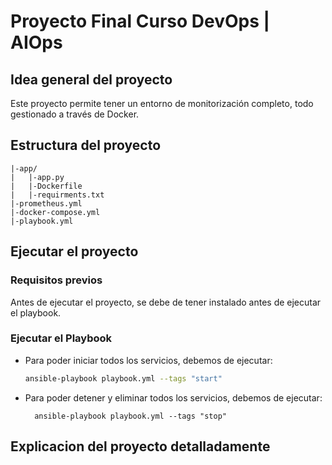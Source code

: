 # Proyecto Final Curso DevOps | AIOps
## Idea general del proyecto
Este proyecto permite tener un entorno de monitorización completo, todo gestionado a través de Docker.
## Estructura del proyecto
    |-app/
    |   |-app.py
    |   |-Dockerfile
    |   |-requirments.txt
    |-prometheus.yml
    |-docker-compose.yml
    |-playbook.yml
## Ejecutar el proyecto
### Requisitos previos
Antes de ejecutar el proyecto, se debe de tener instalado antes de ejecutar el playbook.
### Ejecutar el Playbook
- Para poder iniciar todos los servicios, debemos de ejecutar:

	```bash
	ansible-playbook playbook.yml --tags "start"
	```

- Para poder detener y eliminar todos los servicios, debemos de ejecutar:
	
		ansible-playbook playbook.yml --tags "stop"
## Explicacion del proyecto detalladamente

